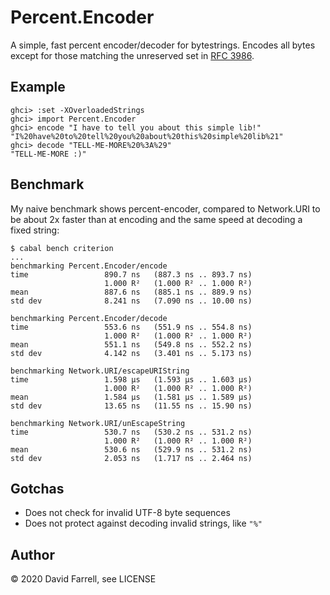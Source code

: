 Percent.Encoder
===============

A simple, fast percent encoder/decoder for bytestrings. Encodes all bytes
except for those matching the unreserved set in
[RFC 3986](https://tools.ietf.org/html/rfc3986).

Example
-------

    ghci> :set -XOverloadedStrings
    ghci> import Percent.Encoder
    ghci> encode "I have to tell you about this simple lib!"
    "I%20have%20to%20tell%20you%20about%20this%20simple%20lib%21"
    ghci> decode "TELL-ME-MORE%20%3A%29"
    "TELL-ME-MORE :)"

Benchmark
---------
My naive benchmark shows percent-encoder, compared to Network.URI
to be about 2x faster than at encoding and the same speed at decoding
a fixed string:

    $ cabal bench criterion
    ...
    benchmarking Percent.Encoder/encode
    time                 890.7 ns   (887.3 ns .. 893.7 ns)
                         1.000 R²   (1.000 R² .. 1.000 R²)
    mean                 887.6 ns   (885.1 ns .. 889.9 ns)
    std dev              8.241 ns   (7.090 ns .. 10.00 ns)
    
    benchmarking Percent.Encoder/decode
    time                 553.6 ns   (551.9 ns .. 554.8 ns)
                         1.000 R²   (1.000 R² .. 1.000 R²)
    mean                 551.1 ns   (549.8 ns .. 552.2 ns)
    std dev              4.142 ns   (3.401 ns .. 5.173 ns)
    
    benchmarking Network.URI/escapeURIString
    time                 1.598 μs   (1.593 μs .. 1.603 μs)
                         1.000 R²   (1.000 R² .. 1.000 R²)
    mean                 1.584 μs   (1.581 μs .. 1.589 μs)
    std dev              13.65 ns   (11.55 ns .. 15.90 ns)
    
    benchmarking Network.URI/unEscapeString
    time                 530.7 ns   (530.2 ns .. 531.2 ns)
                         1.000 R²   (1.000 R² .. 1.000 R²)
    mean                 530.6 ns   (529.9 ns .. 531.2 ns)
    std dev              2.053 ns   (1.717 ns .. 2.464 ns)


Gotchas
-------
* Does not check for invalid UTF-8 byte sequences
* Does not protect against decoding invalid strings, like `"%"`

Author
------
© 2020 David Farrell, see LICENSE
